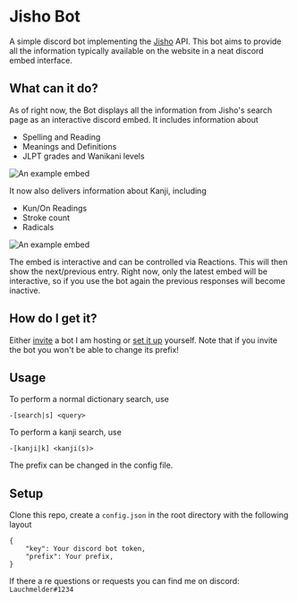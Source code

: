 # Jisho Bot

A simple discord bot implementing the [Jisho](https://jisho.org/) API. This bot aims to provide all the information typically available on the website in a neat discord embed interface.

## What can it do?
As of right now, the Bot displays all the information from Jisho's search page as an interactive discord embed.
It includes information about
* Spelling and Reading
* Meanings and Definitions
* JLPT grades and Wanikani levels

![An example embed](https://i.imgur.com/apxYK10.png)

It now also delivers information about Kanji, including
* Kun/On Readings
* Stroke count
* Radicals

![An example embed](https://i.imgur.com/16REFh2.png)

The embed is interactive and can be controlled via Reactions. This will then show the next/previous entry. Right now, only the latest embed will be interactive, so if you use the bot again the previous responses will become inactive.

## How do I get it?
Either [invite](https://discord.com/api/oauth2/authorize?client_id=742658127060795393&permissions=59456&scope=bot) a bot I am hosting or [set it up](#setup) yourself. Note that if you invite the bot you won't be able to change its prefix!

## Usage
To perform a normal dictionary search, use

    -[search|s] <query>

To perform a kanji search, use

    -[kanji|k] <kanji(s)>

The prefix can be changed in the config file.

## <a name="setup"></a>Setup
Clone this repo, create a `config.json` in the root directory with the following layout

    {
        "key": Your discord bot token,
        "prefix": Your prefix,
    }


If there a re questions or requests you can find me on discord: `Lauchmelder#1234`